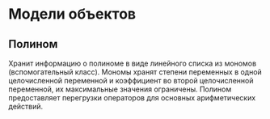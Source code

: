 # Модели объектов
## Полином
Хранит информацию о полиноме в виде линейного списка из мономов (вспомогательный класс).
Мономы хранят степени переменных в одной целочисленной переменной и коэффициент во второй целочисленной переменной, их максимальные значения ограничены.
Полином предоставляет перегрузки операторов для основных арифметических действий.
